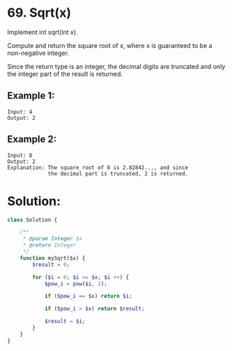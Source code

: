 # 69. Sqrt(x)
Implement int sqrt(int x).

Compute and return the square root of x, where x is guaranteed to be a non-negative integer.

Since the return type is an integer, the decimal digits are truncated and only the integer part of the result is returned.
## Example 1:
~~~
Input: 4
Output: 2
~~~
## Example 2:
~~~
Input: 8
Output: 2
Explanation: The square root of 8 is 2.82842..., and since 
             the decimal part is truncated, 2 is returned.
~~~
# Solution:
~~~PHP
class Solution {

    /**
     * @param Integer $x
     * @return Integer
     */
    function mySqrt($x) {
        $result = 0;

        for ($i = 0; $i <= $x; $i ++) {
            $pow_i = pow($i, 2);

            if ($pow_i == $x) return $i;

            if ($pow_i > $x) return $result;

            $result = $i;
        }
    }
}
~~~